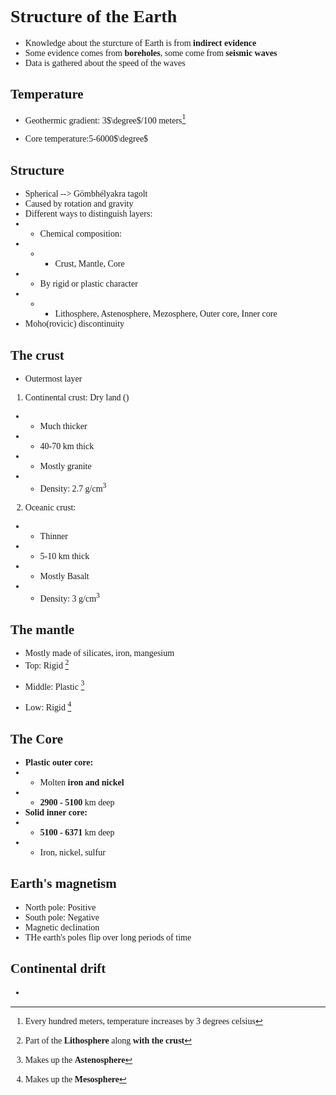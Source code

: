 <span style="Font-family:Cascadia Code">

# Structure of the Earth
* Knowledge about the sturcture of Earth is from **indirect evidence**
* Some evidence comes from **boreholes**, some come from **seismic waves**
* Data is gathered about the speed  of the waves
## Temperature
* Geothermic gradient: 3$\degree$/100 meters[^1]
[^1]: Every hundred meters, temperature increases by 3 degrees celsius
* Core temperature:5-6000$\degree$


## Structure
* Spherical --> Gömbhélyakra tagolt
* Caused by rotation and gravity
* Different ways to distinguish layers:
* * Chemical composition:
* * * Crust, Mantle, Core
* * By rigid or plastic character
* * * Lithosphere, Astenosphere, Mezosphere, Outer core, Inner core
* Moho(rovicic) discontinuity

## The crust
* Outermost layer
1. Continental crust: Dry land () 
* * Much thicker
* * 40-70 km thick
* * Mostly granite
* * Density: 2.7 g/cm<sup>3</sup>
2. Oceanic crust:
* * Thinner
* * 5-10 km thick
* * Mostly Basalt
* * Density: 3 g/cm<sup>3</sup>

## The mantle
* Mostly made of silicates, iron, mangesium
* Top: Rigid [^2]
[^2]: Part of the **Lithosphere** along **with the crust**
* Middle: Plastic [^3]
[^3]: Makes up the **Astenosphere**
* Low: Rigid [^4]
[^4]: Makes up the **Mesosphere**

## The Core
* **Plastic outer core:**
* * Molten **iron and nickel**
* * **2900 - 5100** km deep
* **Solid inner core:**
* * **5100 - 6371** km deep
* * Iron, nickel, sulfur

## Earth's magnetism
* North pole: Positive
* South pole: Negative
* Magnetic declination
* THe earth's poles flip over long periods of time

## Continental drift
*